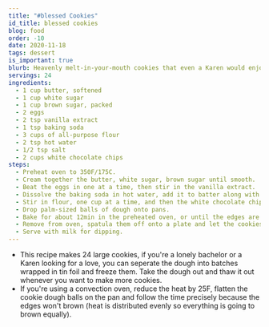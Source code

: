 ```yaml
---
title: "#blessed Cookies"
id_title: blessed cookies
blog: food
order: -10
date: 2020-11-18
tags: dessert
is_important: true
blurb: Heavenly melt-in-your-mouth cookies that even a Karen would enjoy.
servings: 24
ingredients:
  - 1 cup butter, softened
  - 1 cup white sugar
  - 1 cup brown sugar, packed
  - 2 eggs
  - 2 tsp vanilla extract
  - 1 tsp baking soda
  - 3 cups of all-purpose flour
  - 2 tsp hot water
  - 1/2 tsp salt
  - 2 cups white chocolate chips
steps:
  - Preheat oven to 350F/175C.
  - Cream together the butter, white sugar, brown sugar until smooth.
  - Beat the eggs in one at a time, then stir in the vanilla extract.
  - Dissolve the baking soda in hot water, add it to batter along with salt.
  - Stir in flour, one cup at a time, and then the white chocolate chips.
  - Drop palm-sized balls of dough onto pans.
  - Bake for about 12min in the preheated oven, or until the edges are nicely browned.
  - Remove from oven, spatula them off onto a plate and let the cookies rest for 1min.
  - Serve with milk for dipping.
---
```

- This recipe makes 24 large cookies, if you're a lonely bachelor or a Karen looking for a love, you can seperate the dough into batches wrapped in tin foil and freeze them. Take the dough out and thaw it out whenever you want to make more cookies.
- If you're using a convection oven, reduce the heat by 25F, flatten the cookie dough balls on the pan and follow the time precisely because the edges won't brown (heat is distributed evenly so everything is going to brown equally).
